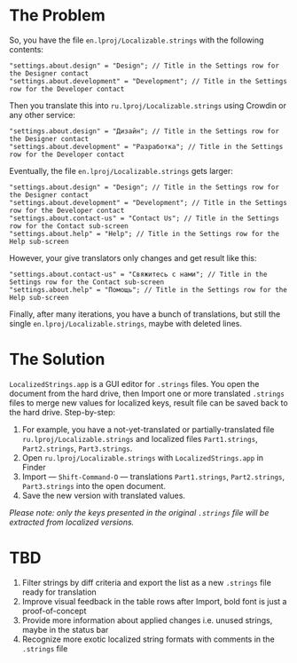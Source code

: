 # The Problem

So, you have the file `en.lproj/Localizable.strings` with the following contents:

``` objc
"settings.about.design" = "Design"; // Title in the Settings row for the Designer contact
"settings.about.development" = "Development"; // Title in the Settings row for the Developer contact
```

Then you translate this into `ru.lproj/Localizable.strings` using Crowdin or any other service:

``` objc
"settings.about.design" = "Дизайн"; // Title in the Settings row for the Designer contact
"settings.about.development" = "Разработка"; // Title in the Settings row for the Developer contact
```

Eventually, the file `en.lproj/Localizable.strings` gets larger:

``` objc
"settings.about.design" = "Design"; // Title in the Settings row for the Designer contact
"settings.about.development" = "Development"; // Title in the Settings row for the Developer contact
"settings.about.contact-us" = "Contact Us"; // Title in the Settings row for the Contact sub-screen
"settings.about.help" = "Help"; // Title in the Settings row for the Help sub-screen
```

However, your give translators only changes and get result like this:

``` objc
"settings.about.contact-us" = "Свяжитесь с нами"; // Title in the Settings row for the Contact sub-screen
"settings.about.help" = "Помощь"; // Title in the Settings row for the Help sub-screen
```

Finally, after many iterations, you have a bunch of translations, but still the single `en.lproj/Localizable.strings`, maybe with deleted lines.

# The Solution

`LocalizedStrings.app` is a GUI editor for `.strings` files. You open the document from the hard drive, then Import one or more translated `.strings` files to merge new values for localized keys, result file can be saved back to the hard drive. Step-by-step:

1. For example, you have a not-yet-translated or partially-translated file `ru.lproj/Localizable.strings` and localized files `Part1.strings`, `Part2.strings`, `Part3.strings`.
2. Open `ru.lproj/Localizable.strings` with `LocalizedStrings.app` in Finder
3. Import — `Shift-Command-O` — translations `Part1.strings`, `Part2.strings`, `Part3.strings` into the open document.
4. Save the new version with translated values.

*Please note: only the keys presented in the original `.strings` file will be extracted from localized versions.*

# TBD

1. Filter strings by diff criteria and export the list as a new `.strings` file ready for translation
2. Improve visual feedback in the table rows after Import, bold font is just a proof-of-concept
3. Provide more information about applied changes i.e. unused strings, maybe in the status bar
4. Recognize more exotic localized string formats with comments in the `.strings` file

